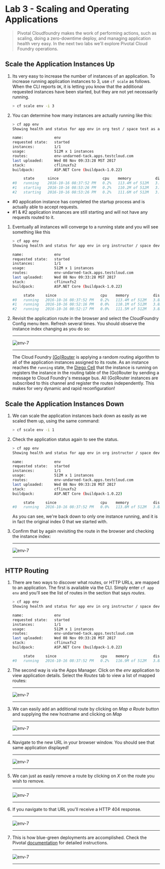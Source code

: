 # Lab 3 - Scaling and Operating Applications

>Pivotal Cloudfoundry makes the work of performing actions, such as scaling, doing a zero-downtime deploy, and managing application health very easy. In the next two labs we'll explore Pivotal Cloud Foundry operations.

## Scale the Application Instances Up

1. Its very easy to increase the number of instances of an application. To increase running application instances to 3, use `cf scale` as follows. When the CLI reports `OK`, it is letting you know that the additional requested instances have been started, but they are not yet necessarily running.

   ```bash
   > cf scale env -i 3
   ```

1. You can determine how many instances are actually running like this:

   ```bash
   > cf app env
   Showing health and status for app env in org test / space test as admin...

   name:              env
   requested state:   started
   instances:         1/1
   usage:             512M x 1 instances
   routes:            env-undarned-tack.apps.testcloud.com
   last uploaded:     Wed 08 Nov 09:33:28 MST 2017
   stack:             cflinuxfs2
   buildpack:         ASP.NET Core (buildpack-1.0.22)

        state      since                    cpu    memory           disk         details
   #0   running    2016-10-16 08:37:52 PM   0.2%   113.4M of 512M   3.8M of 1G
   #1   starting   2016-10-16 08:53:26 PM   0.2%   110.2M of 512M   3.8M of 1G
   #2   starting   2016-10-16 08:53:26 PM   0.2%   111.6M of 512M   3.8M of 1G

   ```
* #0 application instance has completed the startup process and is actually able to accept requests.
* #1 & #2 application instances are still starting and will not have any requests routed to it.

1. Eventually all instances will converge to a running state and you will see something like this

   ```bash
   > cf app env
   Showing health and status for app env in org instructor / space development as admin...

   name:              env
   requested state:   started
   instances:         1/1
   usage:             512M x 1 instances
   routes:            env-undarned-tack.apps.testcloud.com
   last uploaded:     Wed 08 Nov 09:33:28 MST 2017
   stack:             cflinuxfs2
   buildpack:         ASP.NET Core (buildpack-1.0.22)

        state     since                    cpu    memory           disk         details
   #0   running   2016-10-16 08:37:52 PM   0.2%   113.4M of 512M   3.8M of 1G
   #1   running   2016-10-16 08:52:16 PM   0.0%   110.1M of 512M   3.8M of 1G
   #2   running   2016-10-16 08:52:17 PM   0.0%   111.5M of 512M   3.8M of 1G

   ```

1. Revisit the application route in the browser and select the CloudFoundry Config menu item. Refresh several times. You should observe the instance index changing as you do so:

   ---

    ![env-7](../../Common/images/lab-scale-up.png)

   ---

   The Cloud Foundry [(Go)Router](https://docs.pivotal.io/pivotalcf/1-7/concepts/architecture/router.html) is applying a random routing algorithm to all of the application instances assigned to its route. As an instance reaches the `running` state, the [Diego Cell](https://docs.pivotal.io/pivotalcf/1-8/concepts/diego/diego-architecture.html#architecture) that the instance is running on registers the instance in the routing table of the (Go)Router by sending a message to Cloud Foundry's message bus. All (Go)Router instances are subscribed to this channel and register the routes independently. This makes for very dynamic and rapid reconfiguration!

## Scale the Application Instances Down

1. We can scale the application instances back down as easily as we scaled them up, using the same command:

   ```bash
   > cf scale env -i 1
   ```

1. Check the application status again to see the status.

   ```bash
   > cf app env
   Showing health and status for app env in org instructor / space development as admin...

   name:              env
   requested state:   started
   instances:         1/1
   usage:             512M x 1 instances
   routes:            env-undarned-tack.apps.testcloud.com
   last uploaded:     Wed 08 Nov 09:33:28 MST 2017
   stack:             cflinuxfs2
   buildpack:         ASP.NET Core (buildpack-1.0.22)

        state     since                    cpu    memory           disk         details
   #0   running   2016-10-16 08:37:52 PM   0.0%   113.8M of 512M   3.8M of 1G

   ```

   As you can see, we're back down to only one instance running, and it is in fact the original index 0 that we started with.

1. Confirm that by again revisiting the route in the browser and checking the instance index:

   ---

    ![env-7](../../Common/images/lab-scale-down.png)

   ---

## HTTP Routing

1. There are two ways to discover what routes, or HTTP URLs, are mapped to an application. The first is available via the CLI. Simply enter `cf app env` and you'll see the list of routes in the section that says _routes_.

   ```bash
   > cf app env
   Showing health and status for app env in org instructor / space development as admin...

   name:              env
   requested state:   started
   instances:         1/1
   usage:             512M x 1 instances
   routes:            env-undarned-tack.apps.testcloud.com
   last uploaded:     Wed 08 Nov 09:33:28 MST 2017
   stack:             cflinuxfs2
   buildpack:         ASP.NET Core (buildpack-1.0.22)

        state     since                    cpu    memory           disk         details
   #0   running   2016-10-16 08:37:52 PM   0.2%   116.9M of 512M   3.8M of 1G

   ```

1. The second way is via the Apps Manager.  Click on the _env_ application to view application details.  Select the _Routes_ tab to view a list of mapped routes:

   ---

    ![env-7](../../Common/images/lab-routes.png)

   ---

1. We can easily add an additional route by clicking on _Map a Route_ button and supplying the new hostname and clicking on _Map_

   ---

    ![env-7](../../Common/images/lab-add-route.png)

   ---

1. Navigate to the new URL in your browser window.  You should see that same application displayed!

   ---

    ![env-7](../../Common/images/lab-net.png)

   ---

1. We can just as easily remove a route by clicking on _X_ on the route you wish to remove.

   ---

    ![env-7](../../Common/images/lab-unmap-route.png)

   ---

1. If you navigate to that URL you'll receive a HTTP 404 response.

   ---

    ![env-7](../../Common/images/lab-no-route.png)

   ---

1. This is how blue-green deployments are accomplished. Check the Pivotal [documentation](https://docs.pivotal.io/pivotalcf/1-7/devguide/deploy-apps/blue-green.html) for detailed instructions.

   ---

    ![env-7](../../Common/images/blue-green.png)

   ---